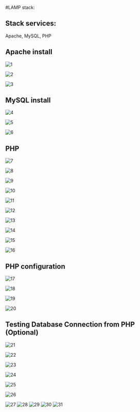 #LAMP stack:
## Stack services:

  Apache, 
  MySQL, 
  PHP
## Apache install
![1](https://github.com/RKLIT/Install-Linux-Apache-MySQL-PHP-LAMP-Roman-Kalandia-LOGITpv20/assets/77961594/f232d708-8c5d-43df-b73d-0697d662d014)

![2](https://github.com/RKLIT/Install-Linux-Apache-MySQL-PHP-LAMP-Roman-Kalandia-LOGITpv20/assets/77961594/625d6bc6-962f-4bf1-b79f-e2b8ac5c9b7c)

![3](https://github.com/RKLIT/Install-Linux-Apache-MySQL-PHP-LAMP-Roman-Kalandia-LOGITpv20/assets/77961594/150c28cf-f5ae-42c3-ac4f-30621f2709c8)

## MySQL install

![4](https://github.com/RKLIT/Install-Linux-Apache-MySQL-PHP-LAMP-Roman-Kalandia-LOGITpv20/assets/77961594/aa6710ce-4501-413e-9c0e-35566a1be662)

![5](https://github.com/RKLIT/Install-Linux-Apache-MySQL-PHP-LAMP-Roman-Kalandia-LOGITpv20/assets/77961594/88db6757-6b81-4d0d-bd29-e6bdd95067b1)

![6](https://github.com/RKLIT/Install-Linux-Apache-MySQL-PHP-LAMP-Roman-Kalandia-LOGITpv20/assets/77961594/cede8f92-2651-455e-859c-9ae0a8ee95f1)

## PHP

![7](https://github.com/RKLIT/Install-Linux-Apache-MySQL-PHP-LAMP-Roman-Kalandia-LOGITpv20/assets/77961594/bc0e5af2-8bdf-40ad-9e5e-1f11a3d77bb1)

![8](https://github.com/RKLIT/Install-Linux-Apache-MySQL-PHP-LAMP-Roman-Kalandia-LOGITpv20/assets/77961594/99355763-5f81-416b-b358-4d0e81a121b4)

![9](https://github.com/RKLIT/Install-Linux-Apache-MySQL-PHP-LAMP-Roman-Kalandia-LOGITpv20/assets/77961594/efbb9d25-8fc5-4dd3-9a1c-452e67a00de6)

![10](https://github.com/RKLIT/Install-Linux-Apache-MySQL-PHP-LAMP-Roman-Kalandia-LOGITpv20/assets/77961594/04877924-e1d3-4f57-9fdf-83ef007580f4)

![11](https://github.com/RKLIT/Install-Linux-Apache-MySQL-PHP-LAMP-Roman-Kalandia-LOGITpv20/assets/77961594/379e2172-0d2c-4313-a8da-583ff2cdc8f2)

![12](https://github.com/RKLIT/Install-Linux-Apache-MySQL-PHP-LAMP-Roman-Kalandia-LOGITpv20/assets/77961594/5e2e444f-34b5-4b87-a190-f0e8a23f85fa)

![13](https://github.com/RKLIT/Install-Linux-Apache-MySQL-PHP-LAMP-Roman-Kalandia-LOGITpv20/assets/77961594/d7a859ab-cec2-4a21-ba2b-85c19235bfa0)

![14](https://github.com/RKLIT/Install-Linux-Apache-MySQL-PHP-LAMP-Roman-Kalandia-LOGITpv20/assets/77961594/9b0c54d5-ebdd-4c0d-8125-bb3fbcdbfa33)

![15](https://github.com/RKLIT/Install-Linux-Apache-MySQL-PHP-LAMP-Roman-Kalandia-LOGITpv20/assets/77961594/30076080-483b-40f5-89ff-5b1f5732dd97)

![16](https://github.com/RKLIT/Install-Linux-Apache-MySQL-PHP-LAMP-Roman-Kalandia-LOGITpv20/assets/77961594/dfa95f8b-3015-4e9f-aa3e-235d7a97ebad)

## PHP configuration

![17](https://github.com/RKLIT/Install-Linux-Apache-MySQL-PHP-LAMP-Roman-Kalandia-LOGITpv20/assets/77961594/af596d8a-089c-4c07-8d90-89f0b1a143b1)

![18](https://github.com/RKLIT/Install-Linux-Apache-MySQL-PHP-LAMP-Roman-Kalandia-LOGITpv20/assets/77961594/29d00b11-f179-4bf4-bb97-527c71fba010)

![19](https://github.com/RKLIT/Install-Linux-Apache-MySQL-PHP-LAMP-Roman-Kalandia-LOGITpv20/assets/77961594/858df418-3889-4110-888c-02f3481fd079)

![20](https://github.com/RKLIT/Install-Linux-Apache-MySQL-PHP-LAMP-Roman-Kalandia-LOGITpv20/assets/77961594/ed914d93-41c9-4b1b-8662-c689577eaa6c)

## Testing Database Connection from PHP (Optional)

![21](https://github.com/RKLIT/Install-Linux-Apache-MySQL-PHP-LAMP-Roman-Kalandia-LOGITpv20/assets/77961594/b6d04bc3-4fe3-4320-9279-fdcdff786fba)

![22](https://github.com/RKLIT/Install-Linux-Apache-MySQL-PHP-LAMP-Roman-Kalandia-LOGITpv20/assets/77961594/5017c894-ae12-4f63-967f-bf4f47014699)

![23](https://github.com/RKLIT/Install-Linux-Apache-MySQL-PHP-LAMP-Roman-Kalandia-LOGITpv20/assets/77961594/93e51ce8-c7cd-432b-a979-f0e4cf47eb34)

![24](https://github.com/RKLIT/Install-Linux-Apache-MySQL-PHP-LAMP-Roman-Kalandia-LOGITpv20/assets/77961594/6d5ed29f-35c7-48c0-b23a-4a67227b5ad1)

![25](https://github.com/RKLIT/Install-Linux-Apache-MySQL-PHP-LAMP-Roman-Kalandia-LOGITpv20/assets/77961594/e1f93845-d3ba-4a74-846b-b6cb44cf7188)

![26](https://github.com/RKLIT/Install-Linux-Apache-MySQL-PHP-LAMP-Roman-Kalandia-LOGITpv20/assets/77961594/346412f5-1837-4c3f-8c3d-96b2083cd87d)

![27](https://github.com/RKLIT/Install-Linux-Apache-MySQL-PHP-LAMP-Roman-Kalandia-LOGITpv20/assets/77961594/6ed5b74d-ace1-4989-a74c-891262a80f9b)
![28](https://github.com/RKLIT/Install-Linux-Apache-MySQL-PHP-LAMP-Roman-Kalandia-LOGITpv20/assets/77961594/840fcb89-10ef-417d-bb0e-320abcbdb687)
![29](https://github.com/RKLIT/Install-Linux-Apache-MySQL-PHP-LAMP-Roman-Kalandia-LOGITpv20/assets/77961594/26d8619f-c924-4e9f-883c-695b8287b235)
![30](https://github.com/RKLIT/Install-Linux-Apache-MySQL-PHP-LAMP-Roman-Kalandia-LOGITpv20/assets/77961594/2e5b431a-7688-4a68-bb51-493105216b49)
![31](https://github.com/RKLIT/Install-Linux-Apache-MySQL-PHP-LAMP-Roman-Kalandia-LOGITpv20/assets/77961594/3be5d3ba-1783-44b9-bd17-a227d1108326)
